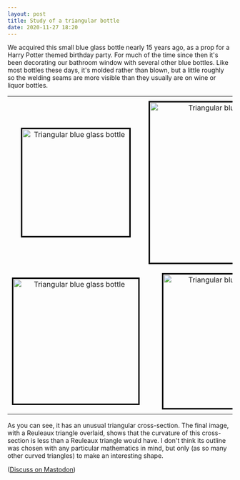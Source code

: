 ```yaml
---
layout: post
title: Study of a triangular bottle
date: 2020-11-27 18:20
---
```

We acquired this small blue glass bottle nearly 15 years ago, as a prop for a Harry Potter themed birthday party. For much of the time since then it's been decorating our bathroom window with several other blue bottles. Like most bottles these days, it's molded rather than blown, but a little roughly so the welding seams are more visible than they usually are on wine or liquor bottles.

<div><table style="margin-left:auto;margin-right:auto">
<tr style="text-align:center;vertical-align:middle">
<td style="padding:10px"><img src="http://www.ics.uci.edu/~eppstein/pix/triangularbottle/1-m.jpg" alt="Triangular blue glass bottle" width="240" style="border-style:solid;border-color:black;" /></td>
<td style="padding:10px"><img src="http://www.ics.uci.edu/~eppstein/pix/triangularbottle/2-m.jpg" alt="Triangular blue glass bottle" width="360" style="border-style:solid;border-color:black;" /></td>
</tr><tr style="text-align:center;vertical-align:middle">
<td style="padding:10px"><img src="http://www.ics.uci.edu/~eppstein/pix/triangularbottle/3-m.jpg" alt="Triangular blue glass bottle" width="280" style="border-style:solid;border-color:black;" /></td>
<td style="padding:10px"><img src="http://www.ics.uci.edu/~eppstein/pix/triangularbottle/4-m.jpg" alt="Triangular blue glass bottle" width="300" style="border-style:solid;border-color:black;" /></td>
</tr></table></div>

As you can see, it has an unusual triangular cross-section. The final image, with a Reuleaux triangle overlaid, shows that the curvature of this cross-section is less than a Reuleaux triangle would have. I don't think its outline was chosen with any particular mathematics in mind, but only (as so many other curved triangles) to make an interesting shape.

([Discuss on Mastodon](https://mathstodon.xyz/@11011110/105286711285736529))